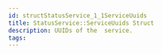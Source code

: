 ```yaml
---
id: structStatusService_1_1ServiceUuids
title: StatusService::ServiceUuids Struct
description: UUIDs of the  service.
tags:
---
```

